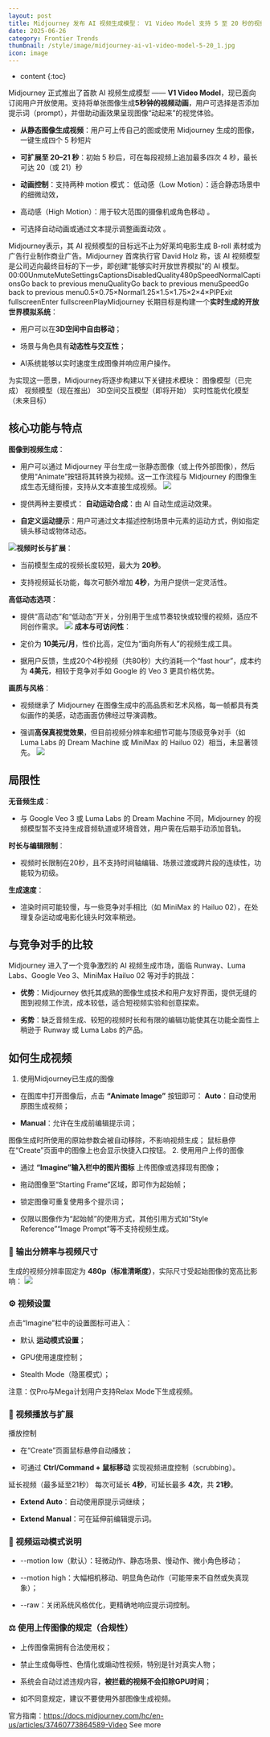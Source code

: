 ```yaml
---
layout: post
title: Midjourney 发布 AI 视频生成模型： V1 Video Model 支持 5 至 20 秒的视频生成
date: 2025-06-26
category: Frontier Trends
thumbnail: /style/image/midjourney-ai-v1-video-model-5-20_1.jpg
icon: image
---
```

* content
{:toc}

Midjourney 正式推出了首款 AI 视频生成模型 —— **V1 Video Model**，现已面向订阅用户开放使用。支持将单张图像生成**5秒钟的视频动画**，用户可选择是否添加提示词（prompt），并借助动画效果呈现图像“动起来”的视觉体验。

- **从静态图像生成视频**：用户可上传自己的图或使用 Midjourney 生成的图像，一键生成四个 5 秒短片 

- **可扩展至 20–21 秒**：初始 5 秒后，可在每段视频上追加最多四次 4 秒，最长可达 20（或 21）秒 

- **动画控制**：支持两种 motion 模式：
低动感（Low Motion）：适合静态场景中的细微动效，

- 高动感（High Motion）：用于较大范围的摄像机或角色移动 。

- 可选择自动动画或通过文本提示调整画面动效 。

Midjourney表示，其 AI 视频模型的目标远不止为好莱坞电影生成 B-roll 素材或为广告行业制作商业广告。Midjourney 首席执行官 David Holz 称，该 AI 视频模型是公司迈向最终目标的下一步，即创建“能够实时开放世界模拟”的 AI 模型。
00:00UnmuteMuteSettingsCaptionsDisabledQuality480pSpeedNormalCaptionsGo back to previous menuQualityGo back to previous menuSpeedGo back to previous menu0.5×0.75×Normal1.25×1.5×1.75×2×4×PIPExit fullscreenEnter fullscreenPlayMidjourney 长期目标是构建一个**实时生成的开放世界模拟系统**：

- 用户可以在**3D空间中自由移动**；

- 场景与角色具有**动态性与交互性**；

- AI系统能够以实时速度生成图像并响应用户操作。

为实现这一愿景，Midjourney将逐步构建以下关键技术模块：
图像模型（已完成）
视频模型（现在推出）
3D空间交互模型（即将开始）
实时性能优化模型（未来目标）

## 核心功能与特点
**图像到视频生成**：

- 用户可以通过 Midjourney 平台生成一张静态图像（或上传外部图像），然后使用“Animate”按钮将其转换为视频。这一工作流程与 Midjourney 的图像生成生态无缝衔接，支持从文本直接生成视频。
![](https://assets-v2.circle.so/hcyum7bxhg3twmz9f29c8kzyuqdn)
- 提供两种主要模式：
**自动运动合成**：由 AI 自动生成运动效果。

- **自定义运动提示**：用户可通过文本描述控制场景中元素的运动方式，例如指定镜头移动或物体动态。

![](https://assets-v2.circle.so/1wcmthmxx9aechnxwi2nnsnhvudg)**视频时长与扩展**：

- 当前模型生成的视频长度较短，最大为 **20秒**。

- 支持视频延长功能，每次可额外增加 **4秒**，为用户提供一定灵活性。

**高低动态选项**：

- 提供“高动态”和“低动态”开关，分别用于生成节奏较快或较慢的视频，适应不同创作需求。
![](https://assets-v2.circle.so/brblcfgkc419te4aqpwlos3bt1qz)
**成本与可访问性**：

- 定价为 **10美元/月**，性价比高，定位为“面向所有人”的视频生成工具。

- 据用户反馈，生成20个4秒视频（共80秒）大约消耗一个“fast hour”，成本约为 **4美元**，相较于竞争对手如 Google 的 Veo 3 更具价格优势。

**画质与风格**：

- 视频继承了 Midjourney 在图像生成中的高品质和艺术风格，每一帧都具有类似画作的美感，动态画面仿佛经过导演调教。

- 强调**高保真视觉效果**，但目前视频分辨率和细节可能与顶级竞争对手（如 Luma Labs 的 Dream Machine 或 MiniMax 的 Hailuo 02）相当，未显著领先。
![](https://assets-v2.circle.so/l97qc75c8iey8w7ac5qogp4vdgpm)

### 

## 局限性
**无音频生成**：

- 与 Google Veo 3 或 Luma Labs 的 Dream Machine 不同，Midjourney 的视频模型暂不支持生成音频轨道或环境音效，用户需在后期手动添加音轨。

**时长与编辑限制**：

- 视频时长限制在20秒，且不支持时间轴编辑、场景过渡或跨片段的连续性，功能较为初级。

**生成速度**：

- 渲染时间可能较慢，与一些竞争对手相比（如 MiniMax 的 Hailuo 02），在处理复杂运动或电影化镜头时效率稍逊。

## 与竞争对手的比较
Midjourney 进入了一个竞争激烈的 AI 视频生成市场，面临 Runway、Luma Labs、Google Veo 3、MiniMax Hailuo 02 等对手的挑战：

- **优势**：Midjourney 依托其成熟的图像生成技术和用户友好界面，提供无缝的图到视频工作流，成本较低，适合短视频实验和创意探索。

- **劣势**：缺乏音频生成、较短的视频时长和有限的编辑功能使其在功能全面性上稍逊于 Runway 或 Luma Labs 的产品。

## 如何生成视频
1. 使用Midjourney已生成的图像

- 在图库中打开图像后，点击 **“Animate Image”** 按钮即可：
**Auto**：自动使用原图生成视频；

- **Manual**：允许在生成前编辑提示词；

图像生成时所使用的原始参数会被自动移除，不影响视频生成；
鼠标悬停在“Create”页面中的图像上也会显示快捷入口按钮。
2. 使用用户上传的图像

- 通过 **“Imagine”输入栏中的图片图标** 上传图像或选择现有图像；

- 拖动图像至“Starting Frame”区域，即可作为起始帧；

- 锁定图像可重复使用多个提示词；

- 仅限以图像作为“起始帧”的使用方式，其他引用方式如“Style Reference”“Image Prompt”等不支持视频生成。

### 📐 输出分辨率与视频尺寸
生成的视频分辨率固定为 **480p（标准清晰度）**，实际尺寸受起始图像的宽高比影响：
![](https://assets-v2.circle.so/4yx9nc8imtu6dpx4ayl7c701ialc)
### ⚙️ 视频设置
点击“Imagine”栏中的设置图标可进入：

- 默认 **运动模式设置**；

- GPU使用速度控制；

- Stealth Mode（隐匿模式）；

注意：仅Pro与Mega计划用户支持Relax Mode下生成视频。

### 🔁 视频播放与扩展
播放控制

- 在“Create”页面鼠标悬停自动播放；

- 可通过 **Ctrl/Command + 鼠标移动** 实现视频进度控制（scrubbing）。

延长视频（最多延至21秒）
每次可延长 **4秒**，可延长最多 **4次**，共 **21秒**。

- **Extend Auto**：自动使用原提示词继续；

- **Extend Manual**：可在延伸前编辑提示词。

### 🎥 视频运动模式说明

- --motion low（默认）：轻微动作、静态场景、慢动作、微小角色移动；

- --motion high：大幅相机移动、明显角色动作（可能带来不自然或失真现象）；

- --raw：关闭系统风格优化，更精确地响应提示词控制。

### ⚖️ 使用上传图像的规定（合规性）

- 上传图像需拥有合法使用权；

- 禁止生成侮辱性、色情化或煽动性视频，特别是针对真实人物；

- 系统会自动过滤违规内容，**被拦截的视频不会扣除GPU时间**；

- 如不同意规定，建议不要使用外部图像生成视频。

官方指南：https://docs.midjourney.com/hc/en-us/articles/37460773864589-Video
See more